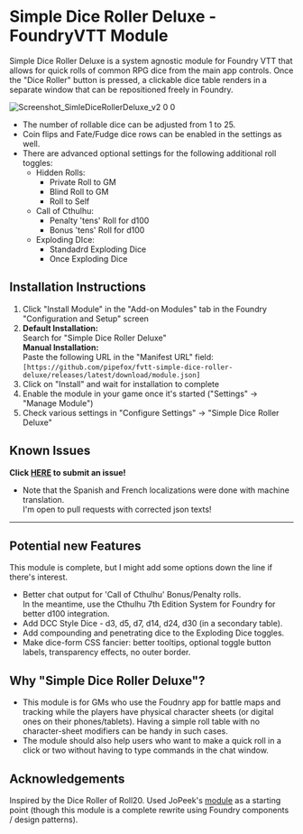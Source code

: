 # Simple Dice Roller Deluxe - FoundryVTT Module

Simple Dice Roller Deluxe is a system agnostic module for Foundry VTT that allows for quick rolls of common RPG dice from the main app controls.
Once the "Dice Roller" button is pressed, a clickable dice table renders in a separate window that can be repositioned freely in Foundry.

![Screenshot_SimleDiceRollerDeluxe_v2 0 0](https://github.com/pipefox/fvtt-simple-dice-roller-deluxe/assets/15308352/5562e183-fe01-470d-b234-f26f7e785938)

* The number of rollable dice can be adjusted from 1 to 25.
* Coin flips and Fate/Fudge dice rows can be enabled in the settings as well.
* There are advanced optional settings for the following additional roll toggles:
  * Hidden Rolls:
    * Private Roll to GM
    * Blind Roll to GM
    * Roll to Self
  * Call of Cthulhu:
    * Penalty 'tens' Roll for d100
    * Bonus 'tens' Roll for d100
  * Exploding DIce:
    * Standadrd Exploding Dice
    * Once Exploding Dice

## Installation Instructions
1. Click "Install Module" in the "Add-on Modules" tab in the Foundry "Configuration and Setup" screen
2. **Default Installation:** <br/>Search for "Simple Dice Roller Deluxe"<br/>
   **Manual Installation:** <br/> Paste the following URL in the "Manifest URL" field:<br/>`[https://github.com/pipefox/fvtt-simple-dice-roller-deluxe/releases/latest/download/module.json]`
4. Click on "Install" and wait for installation to complete
5. Enable the module in your game once it's started ("Settings" -> "Manage Module")
6. Check various settings in "Configure Settings" -> "Simple Dice Roller Deluxe"

## Known Issues
**Click [HERE](https://github.com/pipefox/fvtt-simple-dice-roller-deluxe/issues/new/choose) to submit an issue!**
* Note that the Spanish and French localizations were done with machine translation.<br>
I'm open to pull requests with corrected json texts!

<hr/>

## Potential new Features
This module is complete, but I might add some options down the line if there's interest.
* Better chat output for 'Call of Cthulhu' Bonus/Penalty rolls.<br>In the meantime, use the Cthulhu 7th Edition System for Foundry for better d100 integration.
* Add DCC Style Dice - d3, d5, d7, d14, d24, d30 (in a secondary table).
* Add compounding and penetrating dice to the Exploding Dice toggles.
* Make dice-form CSS fancier: better tooltips, optional toggle button labels, transparency effects, no outer border.

## Why "Simple Dice Roller Deluxe"?
* This module is for GMs who use the Foudnry app for battle maps and tracking while the players have physical character sheets (or digital ones on their phones/tablets). Having a simple roll table with no character-sheet modifiers can be handy in such cases.
* The module should also help users who want to make a quick roll in a click or two without having to type commands in the chat window.

## Acknowledgements
Inspired by the Dice Roller of Roll20. Used JoPeek's [module](https://github.com/jopeek/fvtt-simple-dice-roller/) as a starting point (though this module is a complete rewrite using Foundry components / design patterns).